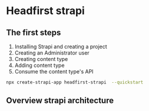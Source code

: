 # Headfirst strapi

## The first steps

1. Installing Strapi and creating a project
2. Creating an Administrator user
3. Creating content type
4. Adding content type
5. Consume the content type's API

```bash
npx create-strapi-app headfirst-strapi  --quickstart
```

## Overview strapi architecture
